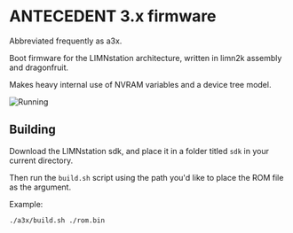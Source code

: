 # ANTECEDENT 3.x firmware

Abbreviated frequently as a3x.

Boot firmware for the LIMNstation architecture, written in limn2k assembly and dragonfruit.

Makes heavy internal use of NVRAM variables and a device tree model.

![Running](https://i.imgur.com/TTYU8WT.png)

## Building

Download the LIMNstation sdk, and place it in a folder titled `sdk` in your current directory.

Then run the `build.sh` script using the path you'd like to place the ROM file as the argument.

Example:

`./a3x/build.sh ./rom.bin`
